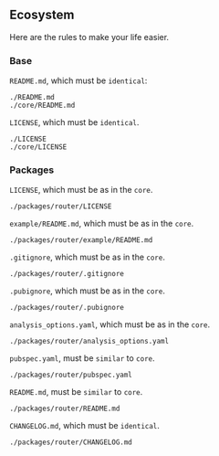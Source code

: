 ## Ecosystem

Here are the rules to make your life easier.

### Base

`README.md`, which must be `identical`:

```text
./README.md
./core/README.md
```

`LICENSE`, which must be `identical`.

```text
./LICENSE
./core/LICENSE
```

### Packages

`LICENSE`, which must be as in the `core`.

```text
./packages/router/LICENSE
```

`example/README.md`, which must be as in the `core`.

```text
./packages/router/example/README.md
```

`.gitignore`, which must be as in the `core`.

```text
./packages/router/.gitignore
```

`.pubignore`, which must be as in the `core`.

```text
./packages/router/.pubignore
```

`analysis_options.yaml`, which must be as in the `core`.

```text
./packages/router/analysis_options.yaml
```

`pubspec.yaml`, must be `similar` to `core`.

```text
./packages/router/pubspec.yaml
```

`README.md`, must be `similar` to `core`.

```text
./packages/router/README.md
```

`CHANGELOG.md`, which must be `identical`.

```text
./packages/router/CHANGELOG.md
```
